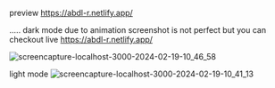 preview
https://abdl-r.netlify.app/



.....
dark mode 
due to animation screenshot is not perfect but you can checkout live  https://abdl-r.netlify.app/

![screencapture-localhost-3000-2024-02-19-10_46_58](https://github.com/AbdlReman/portfolio/assets/144048502/ee45e364-3d2b-41d2-8389-0fbf2563b281)

light mode 
![screencapture-localhost-3000-2024-02-19-10_41_13](https://github.com/AbdlReman/portfolio/assets/144048502/62848f2d-5c39-40ba-923b-b7b156e88ab4)
